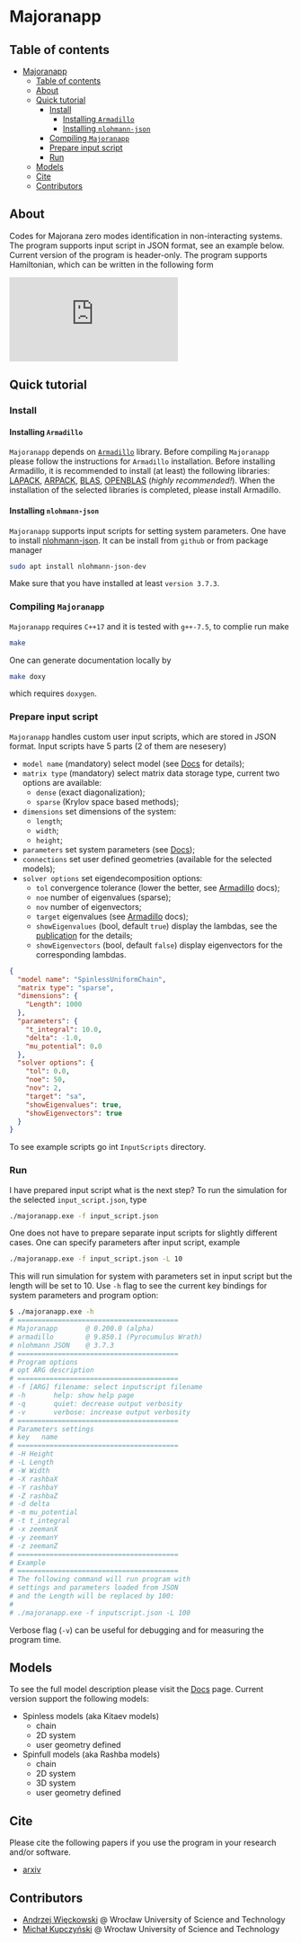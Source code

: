 # Majoranapp

## Table of contents

- [Majoranapp](#majoranapp)
  - [Table of contents](#table-of-contents)
  - [About](#about)
  - [Quick tutorial](#quick-tutorial)
    - [Install](#install)
      - [Installing `Armadillo`](#installing-armadillo)
      - [Installing `nlohmann-json`](#installing-nlohmann-json)
    - [Compiling `Majoranapp`](#compiling-majoranapp)
    - [Prepare input script](#prepare-input-script)
    - [Run](#run)
  - [Models](#models)
  - [Cite](#cite)
  - [Contributors](#contributors)

## About

Codes for Majorana zero modes identification in non-interacting systems.
The program supports input script in JSON format, see an example below.
Current version of the program is header-only.
The program supports Hamiltonian, which can be written in the following form

![hamiltonian](https://latex.codecogs.com/svg.latex?%5Chat%20H%20%3D%20%5Ctext%20i%20%5Csum_%7Bij%7D%20H_%7Bij%7D%20%5Cgamma_i%20%5Cgamma_j)

## Quick tutorial

### Install

#### Installing `Armadillo`

`Majoranapp` depends on [`Armadillo`][arma] library.
Before compiling `Majoranapp` please follow the instructions for `Armadillo` installation.
Before installing Armadillo, it is recommended to install (at least) the following libraries: 
[LAPACK](http://www.netlib.org/lapack/),
[ARPACK](https://www.caam.rice.edu/software/ARPACK/),
[BLAS](http://www.netlib.org/blas/),
[OPENBLAS](https://www.openblas.net/) (*highly recommended!*). When the installation of the selected libraries is completed, please install Armadillo.

#### Installing `nlohmann-json`

`Majoranapp` supports input scripts for setting system parameters.
One have to install [nlohmann-json](https://github.com/nlohmann/json).
It can be install from `github`
or from package manager

```bash
sudo apt install nlohmann-json-dev
```

Make sure that you have installed at least `version 3.7.3`.

### Compiling `Majoranapp`

`Majoranapp` requires `C++17` and it is tested with `g++-7.5`,
to complie run make

```bash
make
```

One can generate documentation locally by

```bash
make doxy
```

which requires `doxygen`.

### Prepare input script

`Majoranapp` handles custom user input scripts, which are stored in JSON format.
Input scripts have 5 parts (2 of them are nesesery)

- `model name` (mandatory) select model (see [Docs][docs] for details);
- `matrix type` (mandatory) select matrix data storage type, current two options are available:
  - `dense` (exact diagonalization);
  - `sparse` (Krylov space based methods);
- `dimensions` set dimensions of the system:
  - `length`;
  - `width`;
  - `height`;
- `parameters` set system parameters (see [Docs][docs]);
- `connections` set user defined geometries (available for the selected models);
- `solver options` set eigendecomposition options:
  - `tol` convergence tolerance (lower the better, see [Armadillo][arma] docs);
  - `noe` number of eigenvalues (sparse);
  - `nov` number of eigenvectors;
  - `target` eigenvalues (see [Armadillo][arma] docs);
  - `showEigenvalues` (bool, default `true`) display the lambdas, see the [publication][pub] for the details;
  - `showEigenvectors` (bool, default `false`) display eigenvectors for the corresponding lambdas.

```json
{
  "model name": "SpinlessUniformChain",
  "matrix type": "sparse",
  "dimensions": {
    "Length": 1000
  },
  "parameters": {
    "t_integral": 10.0,
    "delta": -1.0,
    "mu_potential": 0.0
  },
  "solver options": {
    "tol": 0.0,
    "noe": 50,
    "nov": 2,
    "target": "sa",
    "showEigenvalues": true,
    "showEigenvectors": true
  }
}
```

To see example scripts go int `InputScripts` directory.

### Run

I have prepared input script what is the next step?
To run the simulation for the selected `input_script.json`, type

```bash
./majoranapp.exe -f input_script.json
```

One does not have to prepare separate input scripts for slightly different cases.
One can specify parameters after input script, example

```bash
./majoranapp.exe -f input_script.json -L 10
```

This will run simulation for system with parameters set in input script but the length will be set to 10.
Use `-h` flag to see the current key bindings for system parameters and program option:

```bash
$ ./majoranapp.exe -h
# ========================================
# Majoranapp       @ 0.200.0 (alpha)
# armadillo        @ 9.850.1 (Pyrocumulus Wrath)
# nlohmann JSON    @ 3.7.3
# ========================================
# Program options
# opt ARG description
# ========================================
# -f [ARG] filename: select inputscript filename
# -h       help: show help page
# -q       quiet: decrease output verbosity
# -v       verbose: increase output verbosity
# ========================================
# Parameters settings
# key   name
# ========================================
# -H Height
# -L Length
# -W Width
# -X rashbaX
# -Y rashbaY
# -Z rashbaZ
# -d delta
# -m mu_potential
# -t t_integral
# -x zeemanX
# -y zeemanY
# -z zeemanZ
# ========================================
# Example
# ========================================
# The following command will run program with
# settings and parameters loaded from JSON
# and the Length will be replaced by 100:
#
# ./majoranapp.exe -f inputscript.json -L 100
```

Verbose flag (`-v`) can be useful for debugging and for measuring the program time.

## Models

To see the full model description please visit the [Docs][docs] page.
Current version support the following models:

- Spinless models (aka Kitaev models)
  - chain
  - 2D system
  - user geometry defined
- Spinfull models (aka Rashba models)
  - chain
  - 2D system
  - 3D system
  - user geometry defined

## Cite

Please cite the following papers if you use the program in your research and/or software.

- [arxiv][pub]

## Contributors

- [Andrzej Więckowski](https://andywiecko.github.io) @ Wrocław University of Science and Technology
- [Michał Kupczyński](https://scholar.google.com/citations?user=0aTIsJMAAAAJ&hl=en) @ Wrocław University of Science and Technology

[pub]:kiedys_tutaj_fajny_adres
[arma]:http://arma.sourceforge.net/
[docs]:https://andywiecko.github.io/Majoranapp/intex.html
